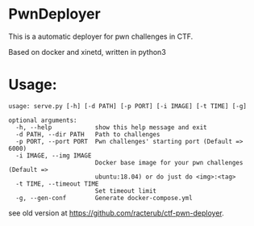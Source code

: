 PwnDeployer
===

This is a automatic deployer for pwn challenges in CTF.

Based on docker and xinetd, written in python3

# Usage:
```
usage: serve.py [-h] [-d PATH] [-p PORT] [-i IMAGE] [-t TIME] [-g]

optional arguments:
  -h, --help            show this help message and exit
  -d PATH, --dir PATH   Path to challenges
  -p PORT, --port PORT  Pwn challenges' starting port (Default => 6000)
  -i IMAGE, --img IMAGE
                        Docker base image for your pwn challenges (Default =>
                        ubuntu:18.04) or do just do <img>:<tag>
  -t TIME, --timeout TIME
                        Set timeout limit
  -g, --gen-conf        Generate docker-compose.yml
```


see old version at https://github.com/racterub/ctf-pwn-deployer.

